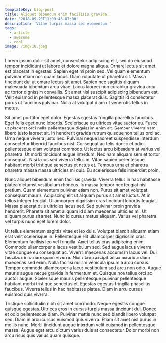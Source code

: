 ```yaml
---
templateKey: blog-post
title: Aliquet bibendum enim facilisis gravida.
date: '2018-09-20T11:09:46-07:00'
description: 'Vitae turpis massa sed elementum '
tags:
  - article
  - awesome
  - cool
image: /img/10.jpeg
---
```

Lorem ipsum dolor sit amet, consectetur adipiscing elit, sed do eiusmod tempor incididunt ut labore et dolore magna aliqua. Ornare lectus sit amet est placerat in egestas. Sapien eget mi proin sed. Vel quam elementum pulvinar etiam non quam lacus. Diam vulputate ut pharetra sit. Massa tincidunt dui ut ornare lectus sit amet. Sapien nec sagittis aliquam malesuada bibendum arcu vitae. Lacus laoreet non curabitur gravida arcu ac tortor dignissim convallis. Sit amet nisl suscipit adipiscing bibendum est. Velit euismod in pellentesque massa placerat duis. Sagittis id consectetur purus ut faucibus pulvinar. Nulla at volutpat diam ut venenatis tellus in metus.



Sit amet porttitor eget dolor. Egestas egestas fringilla phasellus faucibus. Eget felis eget nunc lobortis. Scelerisque eu ultrices vitae auctor eu. Fusce ut placerat orci nulla pellentesque dignissim enim sit. Semper viverra nam libero justo laoreet sit. In hendrerit gravida rutrum quisque non tellus orci ac. Urna neque viverra justo nec. Pulvinar neque laoreet suspendisse interdum consectetur libero id faucibus nisl. Consequat ac felis donec et odio pellentesque diam volutpat commodo. Ut lectus arcu bibendum at varius vel pharetra. Ut morbi tincidunt augue interdum. Nec nam aliquam sem et tortor consequat. Nisi lacus sed viverra tellus in. Vitae sapien pellentesque habitant morbi tristique senectus et netus et. Tempus urna et pharetra pharetra massa massa ultricies mi quis. Eu scelerisque felis imperdiet proin.



Nunc aliquet bibendum enim facilisis gravida. Viverra tellus in hac habitasse platea dictumst vestibulum rhoncus. In massa tempor nec feugiat nisl pretium. Quam elementum pulvinar etiam non. Purus sit amet volutpat consequat mauris. Adipiscing elit ut aliquam purus sit amet luctus. At in tellus integer feugiat. Ullamcorper dignissim cras tincidunt lobortis feugiat. Massa placerat duis ultricies lacus sed. Sed pulvinar proin gravida hendrerit. Pharetra sit amet aliquam id diam maecenas ultricies mi. Ut aliquam purus sit amet. Nunc id cursus metus aliquam. Varius vel pharetra vel turpis nunc eget lorem dolor.



Ut tellus elementum sagittis vitae et leo duis. Volutpat blandit aliquam etiam erat velit scelerisque in. Pellentesque elit ullamcorper dignissim cras. Elementum facilisis leo vel fringilla. Amet tellus cras adipiscing enim. Commodo ullamcorper a lacus vestibulum sed. Sed augue lacus viverra vitae congue eu consequat ac. Viverra maecenas accumsan lacus vel. Dui faucibus in ornare quam viverra. Nisi vitae suscipit tellus mauris a diam maecenas sed enim. Nulla facilisi nullam vehicula ipsum a arcu cursus. Tempor commodo ullamcorper a lacus vestibulum sed arcu non odio. Augue mauris augue neque gravida in fermentum et. Quisque non tellus orci ac auctor augue. Scelerisque mauris pellentesque pulvinar pellentesque habitant morbi tristique senectus et. Egestas egestas fringilla phasellus faucibus. Viverra tellus in hac habitasse platea. Diam in arcu cursus euismod quis viverra.



Tristique sollicitudin nibh sit amet commodo. Neque egestas congue quisque egestas. Ultrices eros in cursus turpis massa tincidunt dui. Donec et odio pellentesque diam. Pulvinar mattis nunc sed blandit libero volutpat sed. Diam in arcu cursus euismod quis viverra. Etiam sit amet nisl purus in mollis nunc. Morbi tincidunt augue interdum velit euismod in pellentesque massa. Augue eget arcu dictum varius duis at consectetur. Dolor morbi non arcu risus quis varius quam quisque.
